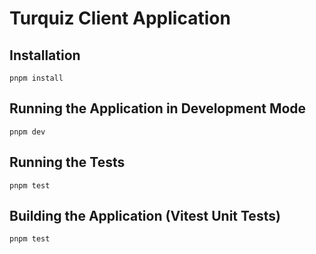 # Turquiz Client Application

## Installation

`pnpm install`

## Running the Application in Development Mode

`pnpm dev`

## Running the Tests

`pnpm test`

## Building the Application (Vitest Unit Tests)

`pnpm test`
